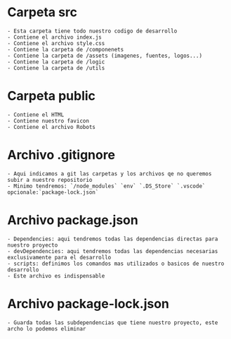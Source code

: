 # Carpeta src
    - Esta carpeta tiene todo nuestro codigo de desarrollo
    - Contiene el archivo index.js
    - Contiene el archivo style.css
    - Contiene la carpeta de /componenets
    - Contiene la carpeta de /assets (imagenes, fuentes, logos...)
    - Contiene la carpeta de /logic
    - Contiene la carpeta de /utils
# Carpeta public
    - Contiene el HTML
    - Contiene nuestro favicon
    - Contiene el archivo Robots

# Archivo .gitignore
    - Aqui indicamos a git las carpetas y los archivos qe no queremos subir a nuestro repositorio
    - Minimo tendremos: `/node_modules` `env` `.DS_Store` `.vscode` 
    opcionale:`package-lock.json`

# Archivo package.json
    - Dependencies: aqui tendremos todas las dependencias directas para nuestro proyecto
    - devDependencies: aqui tendremos todas las dependencias necesarias exclusivamente para el desarrollo
    - scripts: definimos los comandos mas utilizados o basicos de nuestro desarrollo
    - Este archivo es indispensable

# Archivo package-lock.json
    - Guarda todas las subdependencias que tiene nuestro proyecto, este archo lo podemos eliminar

